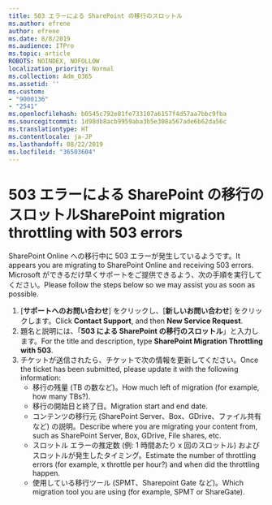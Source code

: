 ```yaml
---
title: 503 エラーによる SharePoint の移行のスロットル
ms.author: efrene
author: efrene
ms.date: 8/8/2019
ms.audience: ITPro
ms.topic: article
ROBOTS: NOINDEX, NOFOLLOW
localization_priority: Normal
ms.collection: Adm_O365
ms.assetid: ''
ms.custom:
- "9000136"
- "2541"
ms.openlocfilehash: b0545c792e81fe733107a6157f4d57aa7bbc9fba
ms.sourcegitcommit: 1d98db8acb9959aba3b5e308a567ade6b62da56c
ms.translationtype: HT
ms.contentlocale: ja-JP
ms.lasthandoff: 08/22/2019
ms.locfileid: "36503604"
---
```

# <a name="sharepoint-migration-throttling-with-503-errors"></a><span data-ttu-id="56ff3-102">503 エラーによる SharePoint の移行のスロットル</span><span class="sxs-lookup"><span data-stu-id="56ff3-102">SharePoint migration throttling with 503 errors</span></span>

<span data-ttu-id="56ff3-103">SharePoint Online への移行中に 503 エラーが発生しているようです。</span><span class="sxs-lookup"><span data-stu-id="56ff3-103">It appears you are migrating to SharePoint Online and receiving 503 errors.</span></span> <span data-ttu-id="56ff3-104">Microsoft ができるだけ早くサポートをご提供できるよう、次の手順を実行してください。</span><span class="sxs-lookup"><span data-stu-id="56ff3-104">Please follow the steps below so we may assist you as soon as possible.</span></span> 

1. <span data-ttu-id="56ff3-105">[**サポートへのお問い合わせ**] をクリックし、[**新しいお問い合わせ**] をクリックします。</span><span class="sxs-lookup"><span data-stu-id="56ff3-105">Click **Contact Support**, and then **New Service Request**.</span></span>
2. <span data-ttu-id="56ff3-106">題名と説明には、「**503 による SharePoint の移行のスロットル**」と入力します。</span><span class="sxs-lookup"><span data-stu-id="56ff3-106">For the title and description, type **SharePoint Migration Throttling with 503**.</span></span>
3. <span data-ttu-id="56ff3-107">チケットが送信されたら、チケットで次の情報を更新してください。</span><span class="sxs-lookup"><span data-stu-id="56ff3-107">Once the ticket has been submitted, please update it with the following information:</span></span>
    - <span data-ttu-id="56ff3-108">移行の残量 (TB の数など)。</span><span class="sxs-lookup"><span data-stu-id="56ff3-108">How much left of migration (for example, how many TBs?).</span></span>
    - <span data-ttu-id="56ff3-109">移行の開始日と終了日。</span><span class="sxs-lookup"><span data-stu-id="56ff3-109">Migration start and end date.</span></span>
    - <span data-ttu-id="56ff3-110">コンテンツの移行元 (SharePoint Server、Box、GDrive、ファイル共有など) の説明。</span><span class="sxs-lookup"><span data-stu-id="56ff3-110">Describe where you are migrating your content from, such as SharePoint Server, Box, GDrive, File shares, etc.</span></span>
    - <span data-ttu-id="56ff3-111">スロットル エラーの推定数 (例: 1 時間あたり x 回のスロットル) およびスロットルが発生したタイミング。</span><span class="sxs-lookup"><span data-stu-id="56ff3-111">Estimate the number of throttling errors (for example, x throttle per hour?) and when did the throttling happen.</span></span>
    - <span data-ttu-id="56ff3-112">使用している移行ツール (SPMT、Sharepoint Gate など)。</span><span class="sxs-lookup"><span data-stu-id="56ff3-112">Which migration tool you are using (for example, SPMT or ShareGate).</span></span>


